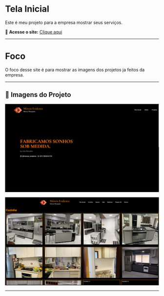 # Tela Inicial 

Este é meu projeto para a empresa mostrar seus serviços.


🔗 **Acesse o site:** [Clique aqui](https://ramalho-sites.github.io/Moveis-Evidence/)

---
# Foco 

O foco desse site é para mostrar as imagens dos projetos ja feitos da empresa.

---
## 📸 Imagens do Projeto
![Print da tela inicial](imagens/print-tela.png)




![Página do portifolio](imagens/print-cozinha.png)

---
